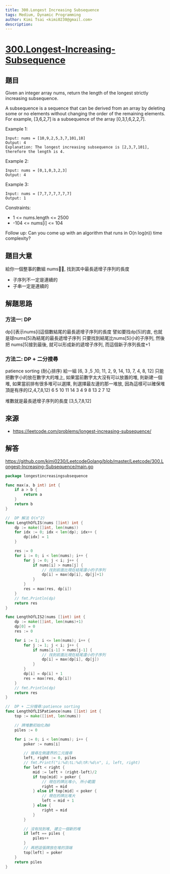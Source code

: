 ```yaml
---
title: 300.Longest Increasing Subsequence
tags: Medium, Dynamic Programming
author: Kimi Tsai <kimi0230@gmail.com>
description:
---
```

# [300.Longest-Increasing-Subsequence](https://leetcode.com/problems/longest-increasing-subsequence/)

## 題目

Given an integer array nums, return the length of the longest strictly increasing subsequence.

A subsequence is a sequence that can be derived from an array by deleting some or no elements without changing the order of the remaining elements. For example, [3,6,2,7] is a subsequence of the array [0,3,1,6,2,2,7].

Example 1:
```
Input: nums = [10,9,2,5,3,7,101,18]
Output: 4
Explanation: The longest increasing subsequence is [2,3,7,101], therefore the length is 4.
```

Example 2:
```
Input: nums = [0,1,0,3,2,3]
Output: 4
```

Example 3:
```
Input: nums = [7,7,7,7,7,7,7]
Output: 1
 ```

Constraints:

* 1 <= nums.length <= 2500
* -104 <= nums[i] <= 104
 

Follow up: Can you come up with an algorithm that runs in O(n log(n)) time complexity?

## 題目大意
給你一個整事的數組 nums, 找到其中最長遞增子序列的長度
* 子序列不一定是連續的
* 子串一定是連續的

## 解題思路
### 方法一: DP
dp[i]表示nums[i]這個數結尾的最長遞增子序列的長度
譬如要找dp[5]的直, 也就是球nums[5]為結尾的最長遞增子序列
只要找到結尾比nums[5]小的子序列, 然後把 nums[5]接到最後,
就可以形成新的遞增子序列, 而這個新子序列長度+1

### 方法二: DP + 二分搜尋
patience sorting (耐心排序)
給一組 [6, 3 ,5 ,10, 11, 2, 9, 14, 13, 7, 4, 8, 12]
只能把數字小的放在數字大的堆上, 
如果當前數字太大沒有可以放置的堆, 則新建一個堆, 
如果當前排有很多堆可以選擇, 則選擇最左邊的那一堆放, 因為這樣可以確保堆頂是有序的(2,4,7,8,12)
6   5   10  11  14
3   4   9   8   13
2       7       12

堆數就是最長遞增子序列的長度
[3,5,7,8,12]

## 來源
* https://leetcode.com/problems/longest-increasing-subsequence/
  
## 解答
https://github.com/kimi0230/LeetcodeGolang/blob/master/Leetcode/300.Longest-Increasing-Subsequence/main.go

```go
package longestincreasingsubsequence

func max(a, b int) int {
	if a > b {
		return a
	}
	return b
}

//  DP 解法 O(n^2)
func LengthOfLIS(nums []int) int {
	dp := make([]int, len(nums))
	for idx := 0; idx < len(dp); idx++ {
		dp[idx] = 1
	}

	res := 0
	for i := 0; i < len(nums); i++ {
		for j := 0; j < i; j++ {
			if nums[i] > nums[j] {
				// 找到前面比現在結尾還小的子序列
				dp[i] = max(dp[i], dp[j]+1)
			}
		}
		res = max(res, dp[i])
	}
	// fmt.Println(dp)
	return res
}

func LengthOfLIS2(nums []int) int {
	dp := make([]int, len(nums)+1)
	dp[0] = 0
	res := 0

	for i := 1; i <= len(nums); i++ {
		for j := 1; j < i; j++ {
			if nums[i-1] > nums[j-1] {
				// 找到前面比現在結尾還小的子序列
				dp[i] = max(dp[i], dp[j])
			}
		}
		dp[i] = dp[i] + 1
		res = max(res, dp[i])
	}
	// fmt.Println(dp)
	return res
}

//  DP + 二分搜尋:patience sorting
func LengthOfLISPatience(nums []int) int {
	top := make([]int, len(nums))

	// 牌堆數初始化為0
	piles := 0

	for i := 0; i < len(nums); i++ {
		poker := nums[i]

		// 搜尋左側邊界的二元搜尋
		left, right := 0, piles
		// fmt.Printf("i:%d\tL:%d\tR:%d\n", i, left, right)
		for left < right {
			mid := left + (right-left)/2
			if top[mid] > poker {
				// 現在的牌比堆小, 所小範圍
				right = mid
			} else if top[mid] < poker {
				// 現在的牌比堆大
				left = mid + 1
			} else {
				right = mid
			}
		}

		// 沒有找到堆, 建立一個新的堆
		if left == piles {
			piles++
		}
		// 再把這張牌放在堆的頂端
		top[left] = poker
	}
	return piles
}
```